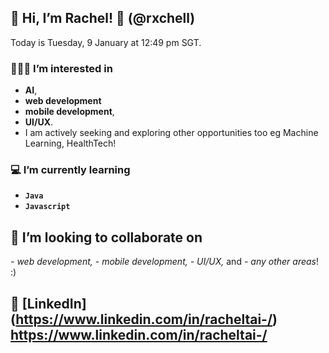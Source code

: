 ## 👋 Hi, I’m Rachel! 🤩 (@rxchell)
Today is Tuesday, 9 January at 12:49 pm SGT.

### 👩🏻‍💻 I’m interested in 
- **AI**,
- **web development**
- **mobile development**,
- **UI/UX**.
- I am actively seeking and exploring other opportunities too eg Machine Learning, HealthTech!

### 💻 I’m currently learning 
- **`Java`**
- **`Javascript`**

## 💞️ I’m looking to collaborate on 
_- web development,_
_- mobile development,_
_- UI/UX,_ and
_- any other areas_! :)

## 💬 [LinkedIn] (https://www.linkedin.com/in/racheltai-/) https://www.linkedin.com/in/racheltai-/

<!---
rxchell/rxchell is a ✨ special ✨ repository because its `README.md` (this file) appears on the GitHub profile.